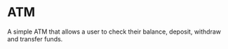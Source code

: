 # ATM
A simple ATM that allows a user to check their balance, deposit, withdraw and transfer funds.
